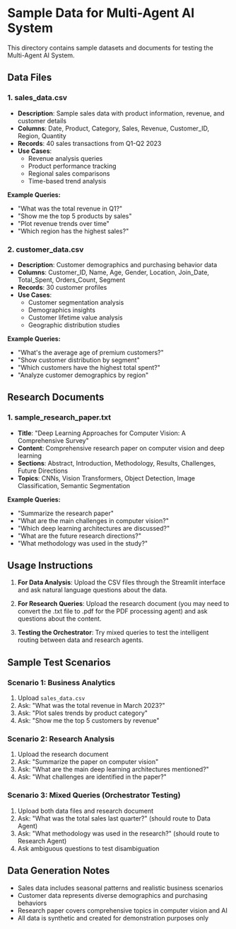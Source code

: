 # Sample Data for Multi-Agent AI System

This directory contains sample datasets and documents for testing the Multi-Agent AI System.

## Data Files

### 1. sales_data.csv
- **Description**: Sample sales data with product information, revenue, and customer details
- **Columns**: Date, Product, Category, Sales, Revenue, Customer_ID, Region, Quantity
- **Records**: 40 sales transactions from Q1-Q2 2023
- **Use Cases**: 
  - Revenue analysis queries
  - Product performance tracking
  - Regional sales comparisons
  - Time-based trend analysis

**Example Queries:**
- "What was the total revenue in Q1?"
- "Show me the top 5 products by sales"
- "Plot revenue trends over time"
- "Which region has the highest sales?"

### 2. customer_data.csv
- **Description**: Customer demographics and purchasing behavior data
- **Columns**: Customer_ID, Name, Age, Gender, Location, Join_Date, Total_Spent, Orders_Count, Segment
- **Records**: 30 customer profiles
- **Use Cases**:
  - Customer segmentation analysis
  - Demographics insights
  - Customer lifetime value analysis
  - Geographic distribution studies

**Example Queries:**
- "What's the average age of premium customers?"
- "Show customer distribution by segment"
- "Which customers have the highest total spent?"
- "Analyze customer demographics by region"

## Research Documents

### 1. sample_research_paper.txt
- **Title**: "Deep Learning Approaches for Computer Vision: A Comprehensive Survey"
- **Content**: Comprehensive research paper on computer vision and deep learning
- **Sections**: Abstract, Introduction, Methodology, Results, Challenges, Future Directions
- **Topics**: CNNs, Vision Transformers, Object Detection, Image Classification, Semantic Segmentation

**Example Queries:**
- "Summarize the research paper"
- "What are the main challenges in computer vision?"
- "Which deep learning architectures are discussed?"
- "What are the future research directions?"
- "What methodology was used in the study?"

## Usage Instructions

1. **For Data Analysis**: Upload the CSV files through the Streamlit interface and ask natural language questions about the data.

2. **For Research Queries**: Upload the research document (you may need to convert the .txt file to .pdf for the PDF processing agent) and ask questions about the content.

3. **Testing the Orchestrator**: Try mixed queries to test the intelligent routing between data and research agents.

## Sample Test Scenarios

### Scenario 1: Business Analytics
1. Upload `sales_data.csv`
2. Ask: "What was the total revenue in March 2023?"
3. Ask: "Plot sales trends by product category"
4. Ask: "Show me the top 5 customers by revenue"

### Scenario 2: Research Analysis
1. Upload the research document
2. Ask: "Summarize the paper on computer vision"
3. Ask: "What are the main deep learning architectures mentioned?"
4. Ask: "What challenges are identified in the paper?"

### Scenario 3: Mixed Queries (Orchestrator Testing)
1. Upload both data files and research document
2. Ask: "What was the total sales last quarter?" (should route to Data Agent)
3. Ask: "What methodology was used in the research?" (should route to Research Agent)
4. Ask ambiguous questions to test disambiguation

## Data Generation Notes

- Sales data includes seasonal patterns and realistic business scenarios
- Customer data represents diverse demographics and purchasing behaviors
- Research paper covers comprehensive topics in computer vision and AI
- All data is synthetic and created for demonstration purposes only
